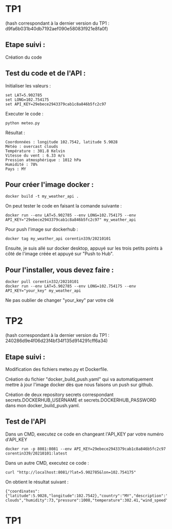# TP1

(hash correspondant à la dernier version du TP1 : d9fa6b031b40db7192aef090e58083f921e8fa0f)

## Etape suivi :

Création du code

## Test du code et de l'API : 

Initialiser les valeurs :

```
set LAT=5.902785
set LONG=102.754175
set API_KEY=29ebece2943379cab1c8a846b5fc2c97
```
Executer le code :
```
python meteo.py
```
Résultat :
```
Coordonnées : longitude 102.7542, latitude 5.9028
Météo : overcast clouds
Température : 301.8 Kelvin
Vitesse du vent : 6.33 m/s
Pression atmosphérique : 1012 hPa
Humidité : 78%
Pays : MY
```

## Pour créer l'image docker :
```
docker build -t my_weather_api .
```

On peut tester le code en faisant la comande suivante :
```
docker run --env LAT=5.902785 --env LONG=102.754175 --env API_KEY="29ebece2943379cab1c8a846b5fc2c97" my_weather_api
```

Pour push l'image sur dockerhub :
```
docker tag my_weather_api corentin339/20210101
```
Ensuite, je suis allé sur docker desktop, appuyé sur les trois petits points à côté de l'image créée et appuyé sur "Push to Hub".

## Pour l'installer, vous devez faire :
```
docker pull corentin332/20210101
docker run --env LAT=5.902785 --env LONG=102.754175 --env API_KEY="your_key" my_weather_api
```
Ne pas oublier de changer "your_key" par votre clé

# TP2

(hash correspondant à la dernier version du TP1 : 240286d9e4f06d23f4bf34f135d914291cff6a34)

## Etape suivi :

Modification des fichiers meteo.py et Dockerfile.

Création du fichier "docker_build_push.yaml" qui va automatiquement mettre à jour l'image docker dès que nous faisons un push sur github.

Création de deux repository secrets correspondant secrets.DOCKERHUB_USERNAME et secrets.DOCKERHUB_PASSWORD dans mon docker_build_push.yaml.

## Test de l'API

Dans un CMD, executez ce code en changeant l'API_KEY par votre numéro d'API_KEY
```
docker run -p 8081:8081 --env API_KEY=29ebece2943379cab1c8a846b5fc2c97 corentin339/20210101:latest
```

Dans un autre CMD, executez ce code :
```
curl "http://localhost:8081/?lat=5.902785&lon=102.754175"
```

On obtient le résultat suivant :
```
{"coordinates":{"latitude":5.9028,"longitude":102.7542},"country":"MY","description":"overcast clouds","humidity":73,"pressure":1008,"temperature":302.41,"wind_speed":5.47}
```

# TP1
